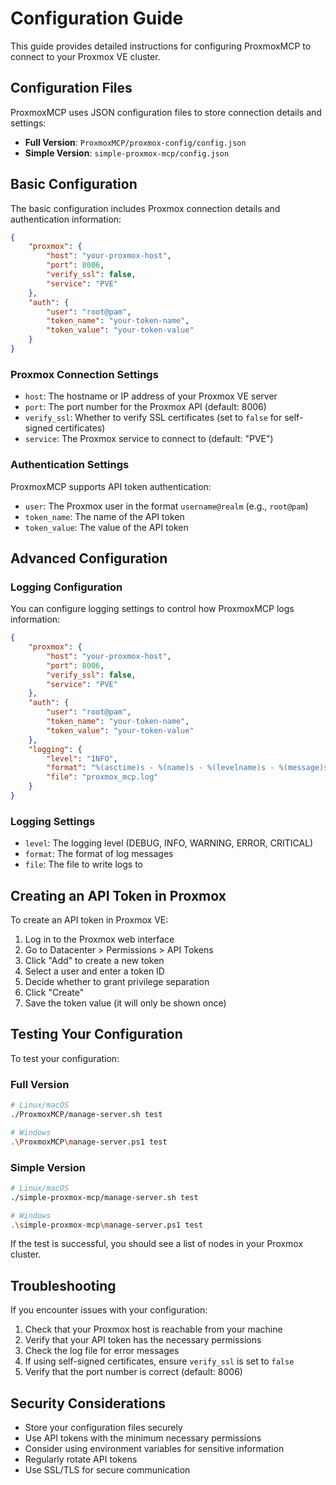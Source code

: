 # Configuration Guide

This guide provides detailed instructions for configuring ProxmoxMCP to connect to your Proxmox VE cluster.

## Configuration Files

ProxmoxMCP uses JSON configuration files to store connection details and settings:

- **Full Version**: `ProxmoxMCP/proxmox-config/config.json`
- **Simple Version**: `simple-proxmox-mcp/config.json`

## Basic Configuration

The basic configuration includes Proxmox connection details and authentication information:

```json
{
    "proxmox": {
        "host": "your-proxmox-host",
        "port": 8006,
        "verify_ssl": false,
        "service": "PVE"
    },
    "auth": {
        "user": "root@pam",
        "token_name": "your-token-name",
        "token_value": "your-token-value"
    }
}
```

### Proxmox Connection Settings

- `host`: The hostname or IP address of your Proxmox VE server
- `port`: The port number for the Proxmox API (default: 8006)
- `verify_ssl`: Whether to verify SSL certificates (set to `false` for self-signed certificates)
- `service`: The Proxmox service to connect to (default: "PVE")

### Authentication Settings

ProxmoxMCP supports API token authentication:

- `user`: The Proxmox user in the format `username@realm` (e.g., `root@pam`)
- `token_name`: The name of the API token
- `token_value`: The value of the API token

## Advanced Configuration

### Logging Configuration

You can configure logging settings to control how ProxmoxMCP logs information:

```json
{
    "proxmox": {
        "host": "your-proxmox-host",
        "port": 8006,
        "verify_ssl": false,
        "service": "PVE"
    },
    "auth": {
        "user": "root@pam",
        "token_name": "your-token-name",
        "token_value": "your-token-value"
    },
    "logging": {
        "level": "INFO",
        "format": "%(asctime)s - %(name)s - %(levelname)s - %(message)s",
        "file": "proxmox_mcp.log"
    }
}
```

### Logging Settings

- `level`: The logging level (DEBUG, INFO, WARNING, ERROR, CRITICAL)
- `format`: The format of log messages
- `file`: The file to write logs to

## Creating an API Token in Proxmox

To create an API token in Proxmox VE:

1. Log in to the Proxmox web interface
2. Go to Datacenter > Permissions > API Tokens
3. Click "Add" to create a new token
4. Select a user and enter a token ID
5. Decide whether to grant privilege separation
6. Click "Create"
7. Save the token value (it will only be shown once)

## Testing Your Configuration

To test your configuration:

### Full Version

```bash
# Linux/macOS
./ProxmoxMCP/manage-server.sh test

# Windows
.\ProxmoxMCP\manage-server.ps1 test
```

### Simple Version

```bash
# Linux/macOS
./simple-proxmox-mcp/manage-server.sh test

# Windows
.\simple-proxmox-mcp\manage-server.ps1 test
```

If the test is successful, you should see a list of nodes in your Proxmox cluster.

## Troubleshooting

If you encounter issues with your configuration:

1. Check that your Proxmox host is reachable from your machine
2. Verify that your API token has the necessary permissions
3. Check the log file for error messages
4. If using self-signed certificates, ensure `verify_ssl` is set to `false`
5. Verify that the port number is correct (default: 8006)

## Security Considerations

- Store your configuration files securely
- Use API tokens with the minimum necessary permissions
- Consider using environment variables for sensitive information
- Regularly rotate API tokens
- Use SSL/TLS for secure communication
